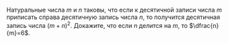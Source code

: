 Натуральные числа $m$ и $n$ таковы, что если к десятичной записи числа $m$ приписать справа десятичную запись числа $n$, то получится десятичная запись числа ${{\left( m+n \right)}^{2}}$. Докажите, что если $n$ делится на $m$, то $\dfrac{n}{m}=6$.